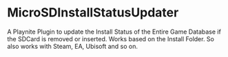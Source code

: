 # MicroSDInstallStatusUpdater
A Playnite Plugin to update the Install Status of the Entire Game Database if the SDCard is removed or inserted. Works based on the Install Folder. So also works with Steam, EA, Ubisoft and so on.
